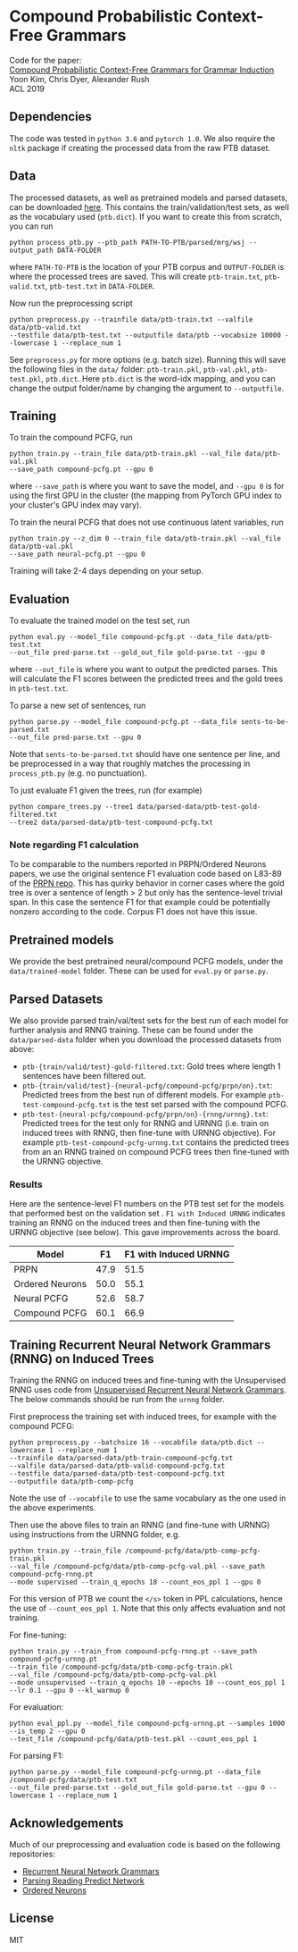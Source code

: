# Compound Probabilistic Context-Free Grammars
Code for the paper:  
[Compound Probabilistic Context-Free Grammars for Grammar Induction](https://arxiv.org/abs/1906.10225)  
Yoon Kim, Chris Dyer, Alexander Rush  
ACL 2019  

## Dependencies
The code was tested in `python 3.6` and `pytorch 1.0`. We also require the `nltk` package if creating
the processed data from the raw PTB dataset.

## Data  
The processed datasets, as well as pretrained models and parsed datasets, can be downloaded [here](https://drive.google.com/file/d/1m4ssitfkWcDSxAE6UYidrP6TlUctSG2D/view?usp=sharing). This contains the train/validation/test sets, as well as the vocabulary used (`ptb.dict`). If you want to create this from scratch, you can run
```
python process_ptb.py --ptb_path PATH-TO-PTB/parsed/mrg/wsj --output_path DATA-FOLDER
```
where `PATH-TO-PTB` is the location of your PTB corpus and `OUTPUT-FOLDER` is where the processed trees are saved. This will create `ptb-train.txt`, `ptb-valid.txt`, `ptb-test.txt` in `DATA-FOLDER`.

Now run the preprocessing script
```
python preprocess.py --trainfile data/ptb-train.txt --valfile data/ptb-valid.txt 
--testfile data/ptb-test.txt --outputfile data/ptb --vocabsize 10000 --lowercase 1 --replace_num 1
```
See `preprocess.py` for more options (e.g. batch size).
Running this will save the following files in the `data/` folder: `ptb-train.pkl`, `ptb-val.pkl`, `ptb-test.pkl`, `ptb.dict`. Here `ptb.dict` is the word-idx mapping, and you can change the output folder/name by changing the argument to `--outputfile`.

## Training
To train the compound PCFG, run
```
python train.py --train_file data/ptb-train.pkl --val_file data/ptb-val.pkl 
--save_path compound-pcfg.pt --gpu 0
```
where `--save_path` is where you want to save the model, and `--gpu 0` is for using the first GPU in the cluster (the mapping from PyTorch GPU index to your cluster's GPU index may vary).

To train the neural PCFG that does not use continuous latent variables, run 
```
python train.py --z_dim 0 --train_file data/ptb-train.pkl --val_file data/ptb-val.pkl 
--save_path neural-pcfg.pt --gpu 0
```
Training will take 2-4 days depending on your setup.

## Evaluation
To evaluate the trained model on the test set, run
```
python eval.py --model_file compound-pcfg.pt --data_file data/ptb-test.txt 
--out_file pred-parse.txt --gold_out_file gold-parse.txt --gpu 0
```
where `--out_file` is where you want to output the predicted parses. This will calculate the F1 scores between the predicted trees and the gold trees in `ptb-test.txt`.

To parse a new set of sentences, run
```
python parse.py --model_file compound-pcfg.pt --data_file sents-to-be-parsed.txt 
--out_file pred-parse.txt --gpu 0
```
Note that `sents-to-be-parsed.txt` should have one sentence per line, and be preprocessed in a way that roughly matches the processing in `process_ptb.py` (e.g. no punctuation).

To just evaluate F1 given the trees, run (for example)
```
python compare_trees.py --tree1 data/parsed-data/ptb-test-gold-filtered.txt
--tree2 data/parsed-data/ptb-test-compound-pcfg.txt
```

### Note regarding F1 calculation
To be comparable to the numbers reported in PRPN/Ordered Neurons papers, 
we use the original sentence F1 evaluation code based on 
L83-89 of the [PRPN repo](https://github.com/yikangshen/PRPN/blob/master/test_phrase_grammar.py).
This has quirky behavior in corner cases where the gold tree is over a sentence of length > 2 
but only has the sentence-level trivial span. 
In this case the sentence F1 for that example could be potentially nonzero according to the code. 
Corpus F1 does not have this issue.

## Pretrained models
We provide the best pretrained neural/compound PCFG models, under the `data/trained-model` folder. These can be used for `eval.py` or `parse.py`.

## Parsed Datasets
We also provide parsed train/val/test sets for the best run of each model for further analysis and
RNNG training. These can be found under the `data/parsed-data` folder when you download the processed datasets from above:  
- `ptb-{train/valid/test}-gold-filtered.txt`: Gold trees where length 1 sentences have been filtered out.  
- `ptb-{train/valid/test}-{neural-pcfg/compound-pcfg/prpn/on}.txt`: Predicted trees from the best run of different models. For example `ptb-test-compound-pcfg.txt` is the test set parsed with the compound PCFG. 
- `ptb-test-{neural-pcfg/compound-pcfg/prpn/on}-{rnng/urnng}.txt`: Predicted trees for the test only for RNNG and URNNG (i.e. train on induced trees with RNNG, then fine-tune with URNNG objective). For example `ptb-test-compound-pcfg-urnng.txt` contains the predicted trees from an
an RNNG trained on compound PCFG trees then fine-tuned with the URNNG objective.

### Results
Here are the sentence-level F1 numbers on the PTB test set for the models that performed best on the validation set . 
`F1 with Induced URNNG` indicates training an RNNG on the induced trees and then fine-tuning with the URNNG objective (see below).
This gave improvements across the board.

| Model          | F1          | F1 with Induced URNNG |
|----------------|-------------|-----------------------|
| PRPN           | 47.9        | 51.5                  |
| Ordered Neurons| 50.0        | 55.1                  |
| Neural PCFG    | 52.6        | 58.7                  |
| Compound PCFG  | 60.1        | 66.9                  |


## Training Recurrent Neural Network Grammars (RNNG) on Induced Trees
Training the RNNG on induced trees and fine-tuning with the Unsupervised RNNG uses code from
[Unsupervised Recurrent Neural Network Grammars](https://github.com/harvardnlp/urnng). The below commands should be
run from the `urnng` folder.

First preprocess the training set with induced trees, for example with the compound PCFG:
```
python preprocess.py --batchsize 16 --vocabfile data/ptb.dict --lowercase 1 --replace_num 1
--trainfile data/parsed-data/ptb-train-compound-pcfg.txt 
--valfile data/parsed-data/ptb-valid-compound-pcfg.txt 
--testfile data/parsed-data/ptb-test-compound-pcfg.txt 
--outputfile data/ptb-comp-pcfg
```
Note the use of `--vocabfile` to use the same vocabulary as the one used in the above experiments.

Then use the above files to train an RNNG (and fine-tune with URNNG) using instructions from the
URNNG folder, e.g. 

```
python train.py --train_file /compound-pcfg/data/ptb-comp-pcfg-train.pkl 
--val_file /compound-pcfg/data/ptb-comp-pcfg-val.pkl --save_path compound-pcfg-rnng.pt 
--mode supervised --train_q_epochs 18 --count_eos_ppl 1 --gpu 0
```
For this version of PTB we count the `</s>` token in PPL calculations, hence 
the use of `--count_eos_ppl 1`. Note that this only affects evaluation and not training.

For fine-tuning:
```
python train.py --train_from compound-pcfg-rnng.pt --save_path compound-pcfg-urnng.pt
--train_file /compound-pcfg/data/ptb-comp-pcfg-train.pkl 
--val_file /compound-pcfg/data/ptb-comp-pcfg-val.pkl
--mode unsupervised --train_q_epochs 10 --epochs 10 --count_eos_ppl 1 --lr 0.1 --gpu 0 --kl_warmup 0
```

For evaluation:
```
python eval_ppl.py --model_file compound-pcfg-urnng.pt --samples 1000 --is_temp 2 --gpu 0
--test_file /compound-pcfg/data/ptb-test.pkl --count_eos_ppl 1
```

For parsing F1:
```
python parse.py --model_file compound-pcfg-urnng.pt --data_file /compound-pcfg/data/ptb-test.txt 
--out_file pred-parse.txt --gold_out_file gold-parse.txt --gpu 0 --lowercase 1 --replace_num 1
```

## Acknowledgements
Much of our preprocessing and evaluation code is based on the following repositories:  
- [Recurrent Neural Network Grammars](https://github.com/clab/rnng)  
- [Parsing Reading Predict Network](https://github.com/yikangshen/PRPN)  
- [Ordered Neurons](https://github.com/yikangshen/Ordered-Neurons)  

## License
MIT